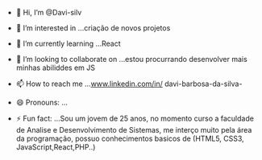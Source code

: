 - 👋 Hi, I’m @Davi-silv
- 👀 I’m interested in ...criação de novos projetos
- 🌱 I’m currently learning ...React 
- 💞️ I’m looking to collaborate on ...estou procurrando desenvolver mais minhas abiliddes em JS 
- 📫 How to reach me ...www.linkedin.com/in/
davi-barbosa-da-silva-


- 😄 Pronouns: ...
- ⚡ Fun fact: ...Sou um jovem de 25 anos, no momento curso a faculdade de Analise e Desenvolvimento de Sistemas, me interço muito pela área da programação, possuo conhecimentos basicos de (HTML5, CSS3, JavaScript,React,PHP..)

<!---
Davi-silv/Davi-silv is a ✨ special ✨ repository because its `README.md` (this file) appears on your GitHub profile.
You can click the Preview link to take a look at your changes.
--->
